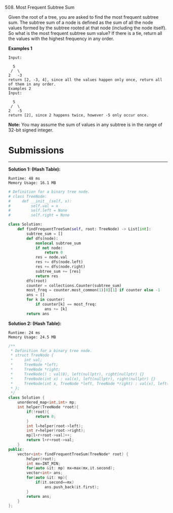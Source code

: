 508. Most Frequent Subtree Sum

Given the root of a tree, you are asked to find the most frequent subtree sum. The subtree sum of a node is defined as the sum of all the node values formed by the subtree rooted at that node (including the node itself). So what is the most frequent subtree sum value? If there is a tie, return all the values with the highest frequency in any order.

**Examples 1**
```
Input:

  5
 /  \
2   -3
return [2, -3, 4], since all the values happen only once, return all of them in any order.
Examples 2
Input:

  5
 /  \
2   -5
return [2], since 2 happens twice, however -5 only occur once.
```

**Note:** You may assume the sum of values in any subtree is in the range of 32-bit signed integer.

# Submissions
---
**Solution 1: (Hash Table):**
```
Runtime: 48 ms
Memory Usage: 16.1 MB
```
```python
# Definition for a binary tree node.
# class TreeNode:
#     def __init__(self, x):
#         self.val = x
#         self.left = None
#         self.right = None

class Solution:
    def findFrequentTreeSum(self, root: TreeNode) -> List[int]:
        subtree_sum = []
        def dfs(node):
            nonlocal subtree_sum
            if not node:
                return 0
            res = node.val
            res += dfs(node.left)
            res += dfs(node.right)
            subtree_sum += [res]
            return res
        dfs(root)
        counter = collections.Counter(subtree_sum)
        most_freq = counter.most_common(1)[0][1] if counter else -1
        ans = []
        for k in counter:
            if counter[k] == most_freq:
                ans += [k]
        return ans
```

**Solution 2: (Hash Table):**
```
Runtime: 24 ms
Memory Usage: 24.5 MB
```
```c++
/**
 * Definition for a binary tree node.
 * struct TreeNode {
 *     int val;
 *     TreeNode *left;
 *     TreeNode *right;
 *     TreeNode() : val(0), left(nullptr), right(nullptr) {}
 *     TreeNode(int x) : val(x), left(nullptr), right(nullptr) {}
 *     TreeNode(int x, TreeNode *left, TreeNode *right) : val(x), left(left), right(right) {}
 * };
 */
class Solution {
    unordered_map<int,int> mp;
    int helper(TreeNode *root){
        if(!root){
            return 0;
        }
        int l=helper(root->left);
        int r=helper(root->right);
        mp[l+r+root->val]++;
        return l+r+root->val;
    }
public:
    vector<int> findFrequentTreeSum(TreeNode* root) {
        helper(root);
        int mx=INT_MIN;
        for(auto &it: mp) mx=max(mx,it.second);
        vector<int> ans;
        for(auto &it: mp){
            if(it.second==mx)
                ans.push_back(it.first);
        }
        return ans;
    }
};
```
